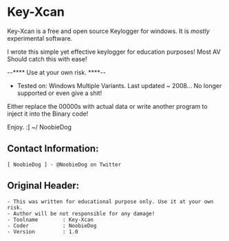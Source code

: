Key-Xcan
========
Key-Xcan is a free and open source Keylogger for windows. It is _mostly_ experimental software. <br />

I wrote this simple yet effective keylogger for education purposes! Most AV Should catch this with ease! <br />

--**** Use at your own risk. ****-- <br />

+ Tested on: Windows Multiple Variants. Last updated ~ 2008... No longer supported or even give a shit! <br />

Either replace the 00000s with actual data or write another program to inject it into the Binary code!
		
Enjoy. :]
 ~/ NoobieDog

## Contact Information:

    [ NoobieDog ] - @NoobieDog on Twitter

## Original Header:

    - This was written for educational purpose only. Use it at your own risk.
    - Author will be not responsible for any damage!
    - Toolname        : Key-Xcan
    - Coder           : NoobieDog
    - Version         : 1.0

